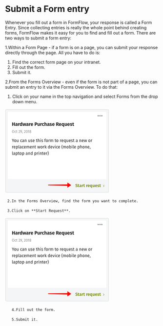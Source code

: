 # Submit a Form entry



Whenever you fill out a form in FormFlow, your response is called a Form Entry. Since collecting entries is really the whole point behind creating forms, FormFlow makes it easy for you to find and fill out a form. There are two ways to submit a form entry:

1.Within a Form Page - if a form is on a page, you can submit your response directly through the page. All you have to do is:

1. Find the correct form page on your intranet.
2. Fill out the form.
3. Submit it.

2.From the Forms Overview - even if the form is not part of a page, you can submit an entry to it via the Forms Overview. To do that:

1. Click on your name in the top navigation and select Forms from the drop down menu. 

![](../../../.gitbook/assets/1%20%2852%29.png)



     2.In the Forms Overview, find the form you want to complete.

     3.Click on **Start Request**.

![](../../../.gitbook/assets/1%20%2812%29.png)



       4.Fill out the form.

       5.Submit it.

  


